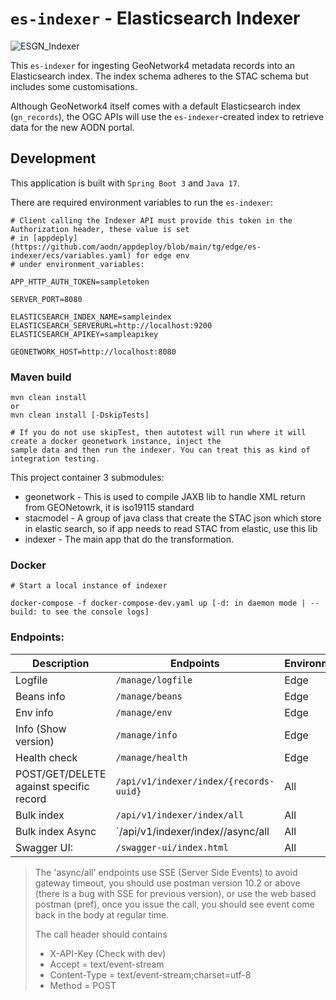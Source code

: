 # `es-indexer` - Elasticsearch Indexer

![ESGN_Indexer](https://github.com/aodn/es-indexer/assets/26201635/99615859-b4a4-48be-a3af-72b7f1fc048f)

This `es-indexer` for ingesting GeoNetwork4 metadata records into an Elasticsearch index. The index schema adheres to the STAC schema but includes some customisations.

Although GeoNetwork4 itself comes with a default Elasticsearch index (`gn_records`), the OGC APIs will use the `es-indexer`-created index to retrieve data for the new AODN portal.

## Development

This application is built with `Spring Boot 3` and `Java 17`.

There are required environment variables to run the `es-indexer`:

```env
# Client calling the Indexer API must provide this token in the Authorization header, these value is set
# in [appdeply](https://github.com/aodn/appdeploy/blob/main/tg/edge/es-indexer/ecs/variables.yaml) for edge env
# under environment_variables:

APP_HTTP_AUTH_TOKEN=sampletoken

SERVER_PORT=8080

ELASTICSEARCH_INDEX_NAME=sampleindex
ELASTICSEARCH_SERVERURL=http://localhost:9200
ELASTICSEARCH_APIKEY=sampleapikey

GEONETWORK_HOST=http://localhost:8080
```

### Maven build

```console
mvn clean install
or
mvn clean install [-DskipTests]

# If you do not use skipTest, then autotest will run where it will create a docker geonetwork instance, inject the
sample data and then run the indexer. You can treat this as kind of integration testing.
```

This project container 3 submodules:
* geonetwork - This is used to compile JAXB lib to handle XML return from GEONetowrk, it is iso19115 standard
* stacmodel - A group of java class that create the STAC json which store in elastic search, so if app needs to read
STAC from elastic, use this lib
* indexer - The main app that do the transformation.

### Docker

```console
# Start a local instance of indexer

docker-compose -f docker-compose-dev.yaml up [-d: in daemon mode | --build: to see the console logs]
```

### Endpoints:

| Description                             | Endpoints                              | Environment |
|-----------------------------------------|----------------------------------------|-------------|
| Logfile                                 | `/manage/logfile`                      | Edge        |
| Beans info                              | `/manage/beans`                        | Edge        |
| Env info                                | `/manage/env`                          | Edge        |
| Info  (Show version)                    | `/manage/info`                         | Edge        |
| Health check                            | `/manage/health`                       | Edge        |
| POST/GET/DELETE against specific record | `/api/v1/indexer/index/{records-uuid}` | All         |
| Bulk index                              | `/api/v1/indexer/index/all`            | All         |
| Bulk index Async                        | `/api/v1/indexer/index//async/all      | All         |
| Swagger UI:                             | `/swagger-ui/index.html`               | All         |

> The 'async/all' endpoints use SSE (Server Side Events) to avoid gateway timeout, you should use
> postman version 10.2 or above (there is a bug with SSE for previous version), or use the web based
> postman (pref), once you issue the call, you should see event come back in the body at regular time.
>
> The call header should contains
> * X-API-Key  (Check with dev)
> * Accept = text/event-stream
> * Content-Type = text/event-stream;charset=utf-8
> * Method = POST
